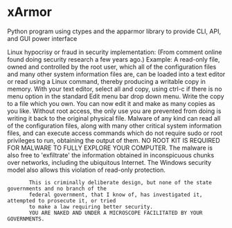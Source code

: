 # xArmor
Python program using ctypes and the apparmor library to provide CLI, API, and GUI power interface

Linux hypocrisy or fraud in security implementation:
                       (From comment online found doing security research a few years ago.)
           Example:    A read-only file, owned and controlled by the root user, which all of the configuration
                       files and many other system information files are, can be loaded into a text editor
                       or read using a Linux command, thereby producing a writable copy in memory.  With
                       your text editor, select all and copy, using ctrl-c if there is no menu option in the
                       standard Edit menu bar drop down menu.  Write the copy to a file which you own.
                       You can now edit it and make as many copies as you like.  Without root access,
                       the only use you are prevented from doing is writing it back to the original physical file.
                       Malware of any kind can read all of the configuration files, along with many other
                       critical system information files, and can execute access commands which do not require
                       sudo or root privileges to run, obtaining the output of them.
                       NO ROOT KIT IS REQUIRED FOR MALWARE TO FULLY EXPLORE YOUR COMPUTER.
                       The malware is also free to 'exfiltrate' the information obtained in inconspicuous
                       chunks over networks, including the ubiquitous Internet.
                       The Windows security model also allows this violation of read-only protection.

           This is criminally deliberate design, but none of the state governments and no branch of the
           federal government, that I know of, has investigated it, attempted to prosecute it, or tried
           to make a law requiring better security.
           YOU ARE NAKED AND UNDER A MICROSCOPE FACILITATED BY YOUR GOVERNMENTS. 
